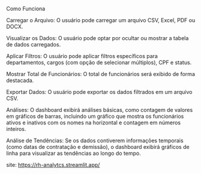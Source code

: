 Como Funciona

Carregar o Arquivo: O usuário pode carregar um arquivo CSV, Excel, PDF ou DOCX.

Visualizar os Dados: O usuário pode optar por ocultar ou mostrar a tabela de dados carregados.

Aplicar Filtros: O usuário pode aplicar filtros específicos para departamentos, cargos (com opção de selecionar múltiplos), CPF e status.

Mostrar Total de Funcionários: O total de funcionários será exibido de forma destacada.

Exportar Dados: O usuário pode exportar os dados filtrados em um arquivo CSV.

Análises: O dashboard exibirá análises básicas, como contagem de valores em gráficos de barras, incluindo um gráfico que mostra os funcionários ativos e inativos com os nomes na horizontal e contagem em números inteiros.

Análise de Tendências: Se os dados contiverem informações temporais (como datas de contratação e demissão), o dashboard exibirá gráficos de linha para visualizar as tendências ao longo do tempo.

site: https://rh-analytcs.streamlit.app/
